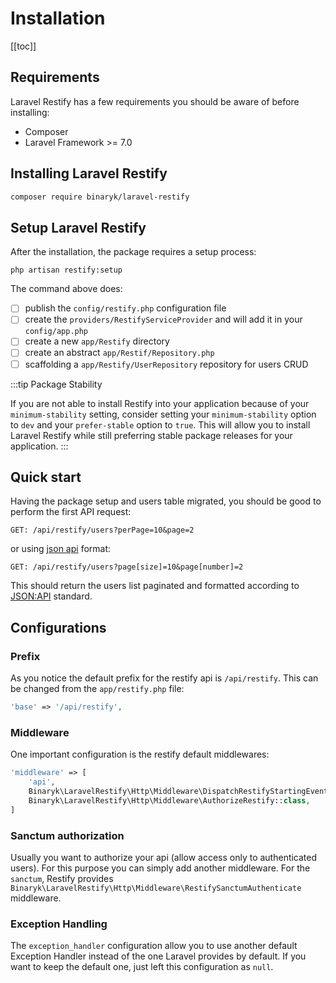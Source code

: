 # Installation

[[toc]]

## Requirements

Laravel Restify has a few requirements you should be aware of before installing:

- Composer
- Laravel Framework >= 7.0

## Installing Laravel Restify

```bash
composer require binaryk/laravel-restify
```

## Setup Laravel Restify
After the installation, the package requires a setup process: 

```shell script
php artisan restify:setup
```

The command above does: 

- [ ] publish the `config/restify.php` configuration file
- [ ] create the `providers/RestifyServiceProvider` and will add it in your `config/app.php` 
- [ ] create a new `app/Restify` directory
- [ ] create an abstract `app/Restif/Repository.php`
- [ ] scaffolding a `app/Restify/UserRepository` repository for users CRUD

:::tip Package Stability

If you are not able to install Restify into your application because of your `minimum-stability` setting,
 consider setting your `minimum-stability` option to `dev` and your `prefer-stable` option to `true`. 
 This will allow you to install Laravel Restify while still preferring stable package 
 releases for your application.
:::

## Quick start

Having the package setup and users table migrated, you should be good to perform the first API request:

```http request
GET: /api/restify/users?perPage=10&page=2
```

or using [json api](https://jsonapi.org/profiles/ethanresnick/cursor-pagination/#auto-id-pagesize) format: 

```http request
GET: /api/restify/users?page[size]=10&page[number]=2
```

This should return the users list paginated and formatted according to [JSON:API](https://jsonapi.org/format/) standard.

## Configurations

### Prefix

As you notice the default prefix for the restify api is `/api/restify`. This can be changed from the `app/restify.php` file:

```php
'base' => '/api/restify',
```

### Middleware

One important configuration is the restify default middlewares: 

```php
'middleware' => [
    'api',
    Binaryk\LaravelRestify\Http\Middleware\DispatchRestifyStartingEvent::class,
    Binaryk\LaravelRestify\Http\Middleware\AuthorizeRestify::class,
]
```

### Sanctum authorization

Usually you want to authorize your api (allow access only to authenticated users). For this purpose you can simply add another middleware. For the `sanctum`, Restify provides `Binaryk\LaravelRestify\Http\Middleware\RestifySanctumAuthenticate` middleware.

### Exception Handling

The `exception_handler` configuration allow you to use another default Exception Handler instead of the one Laravel provides by default. If you want to keep the default one, just left this configuration as `null`.
